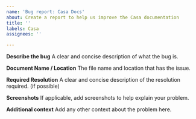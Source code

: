 ```yaml
---
name: 'Bug report: Casa Docs'
about: Create a report to help us improve the Casa documentation
title: ''
labels: Casa
assignees: ''

---
```


**Describe the bug**
A clear and concise description of what the bug is.

**Document Name / Location**
The file name and location that has the issue.

**Required Resolution**
A clear and concise description of the resolution required. (if possible)

**Screenshots**
If applicable, add screenshots to help explain your problem.

**Additional context**
Add any other context about the problem here.

